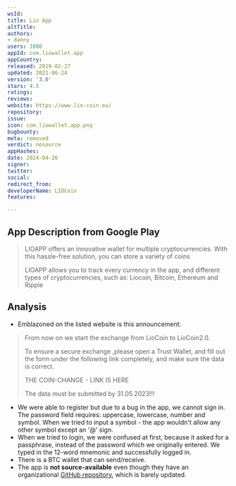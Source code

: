 ```yaml
---
wsId: 
title: Lio App
altTitle: 
authors:
- danny
users: 1000
appId: com.liowallet.app
appCountry: 
released: 2019-02-27
updated: 2021-06-24
version: '3.0'
stars: 4.5
ratings: 
reviews: 
website: https://www.lio-coin.eu/
repository: 
issue: 
icon: com.liowallet.app.png
bugbounty: 
meta: removed
verdict: nosource
appHashes: 
date: 2024-04-26
signer: 
twitter: 
social: 
redirect_from: 
developerName: LIOCoin
features: 

---
```


## App Description from Google Play 

> LIOAPP offers an innovative wallet for multiple cryptocurrencies. With this hassle-free solution, you can store a variety of coins
>
> LIOAPP allows you to track every currency in the app, and different types of cryptocurrencies, such as: Liocoin, Bitcoin, Ethereum and Ripple

## Analysis 

- Emblazoned on the listed website is this announcement: 

> From now on we start the exchange from LioCoin to LioCoin2.0.
>
> To ensure a secure exchange ,please open a Trust Wallet, and fill out the form under the following link completely, and make sure the data is correct.
>
> THE COIN-CHANGE - LINK IS HERE
>
> The data must be submitted by 31.05.2023!!!

- We were able to register but due to a bug in the app, we cannot sign in. The password field requires: uppercase, lowercase, number and symbol. When we tried to input a symbol - the app wouldn't allow any other symbol except an '@' sign. 
- When we tried to login, we were confused at first, because it asked for a passphrase, instead of the password which we originally entered. We typed in the 12-word mnemonic and successfully logged in.
- There is a BTC wallet that can send/receive. 
- The app is **not source-available** even though they have an organizational [GitHub repository](https://github.com/liocoin/liocoin001), which is barely updated.


